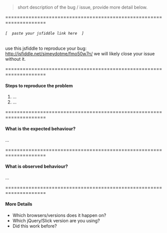 > short description of the bug / issue, provide more detail below.

====================================================================

###### `[  paste your jsfiddle link here  ]`

use this jsfiddle to reproduce your bug:
http://jsfiddle.net/simeydotme/fmo50w7n/
we will likely close your issue without it.

====================================================================

#### Steps to reproduce the problem

1. ...
2. ...

====================================================================

#### What is the expected behaviour?

...

====================================================================

#### What is observed behaviour?

...

====================================================================

#### More Details

- Which browsers/versions does it happen on?
- Which jQuery/Slick version are you using?
- Did this work before?
